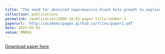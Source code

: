 ```yaml
---
title: "The need for obscured supermassive black hole growth to explain quasar proximity zones in the epoch of reionization"
collection: publications
permalink: /publication/2009-10-01-paper-title-number-1
paperurl: 'http://academicpages.github.io/files/paper1.pdf'
date: 2023-05-01
venue: MNRAS
---
```


[Download paper here](http://academicpages.github.io/My_papers/stad729.pdf)

